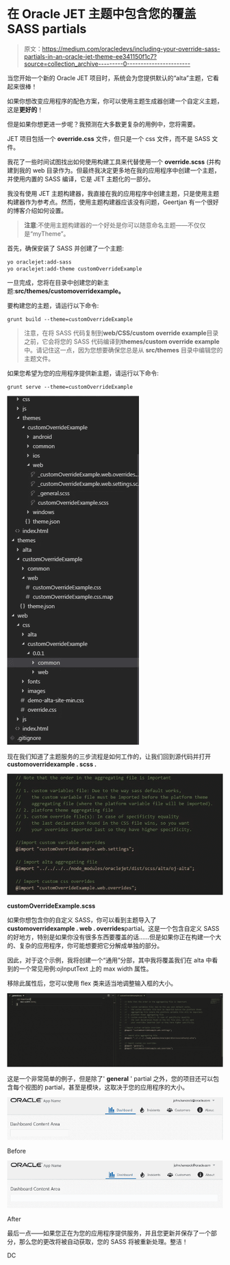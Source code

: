# 在 Oracle JET 主题中包含您的覆盖 SASS partials

> 原文：<https://medium.com/oracledevs/including-your-override-sass-partials-in-an-oracle-jet-theme-ee341150f1c7?source=collection_archive---------0----------------------->

当您开始一个新的 Oracle JET 项目时，系统会为您提供默认的“alta”主题，它看起来很棒！

如果你想改变应用程序的配色方案，你可以使用主题生成器创建一个自定义主题，这是**更好的**！

但是如果你想更进一步呢？我预测在大多数更复杂的用例中，您将需要。

JET 项目包括一个 **override.css** 文件，但只是一个 css 文件，而不是 SASS 文件。

我花了一些时间试图找出如何使用构建工具来代替使用一个 **override.scss** (并构建到我的 web 目录作为。但最终我决定更多地在我的应用程序中创建一个主题，并使用内置的 SASS 编译，它是 JET 主题化的一部分。

我没有使用 JET 主题构建器，我直接在我的应用程序中创建主题，只是使用主题构建器作为参考点。然而，使用主题构建器应该没有问题，Geertjan 有一个很好的博客介绍如何设置。

> **注意**:不使用主题构建器的一个好处是你可以随意命名主题——不仅仅是“myTheme”。

首先，确保安装了 SASS 并创建了一个主题:

```
yo oraclejet:add-sass
yo oraclejet:add-theme customOverrideExample
```

一旦完成，您将在目录中创建您的新主题:**src/themes/customoverridexample。**

要构建您的主题，请运行以下命令:

```
grunt build --theme=customOverrideExample
```

> 注意，在将 SASS 代码复制到**web/CSS/custom override example**目录之前，它会将您的 SASS 代码编译到**themes/custom override example**中。请记住这一点，因为您想要确保您总是从 **src/themes** 目录中编辑您的主题文件。

如果您希望为您的应用程序提供新主题，请运行以下命令:

```
grunt serve --theme=customOverrideExample
```

![](img/25c70e0e6dabc6dde378c16ac1693675.png)

现在我们知道了主题服务的三步流程是如何工作的，让我们回到源代码并打开**customoverridexample . scss .**

![](img/bda51133e2fe46175dc070fe43795b04.png)

**customOverrideExample.scss**

如果你想包含你的自定义 SASS，你可以看到主题导入了**customoverridexample . web . overrides**partial。这是一个包含自定义 SASS 的好地方，特别是如果你没有很多东西要覆盖的话……但是如果你正在构建一个大的、复杂的应用程序，你可能想要把它分解成单独的部分。

因此，对于这个示例，我将创建一个“通用”分部，其中我将覆盖我们在 alta 中看到的一个常见用例:ojInputText 上的 max width 属性。

移除此属性后，您可以使用 flex 类来适当地调整输入框的大小。

![](img/8637d808b504289482203f8541eba0db.png)

这是一个非常简单的例子，但是除了' **general** ' partial 之外，您的项目还可以包含每个视图的 partial，甚至是模块，这取决于您的应用程序的大小。

![](img/f791be4643b267900c5bfe0b249bbb76.png)

Before

![](img/c7d9eaf8b096f11f561750a75e95c355.png)

After

最后一点——如果您正在为您的应用程序提供服务，并且您更新并保存了一个部分，那么您的更改将被自动获取，您的 SASS 将被重新处理。整洁！

DC